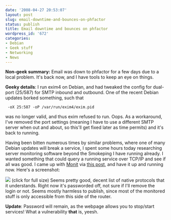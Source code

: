 ```yaml
---
date: '2008-04-27 20:53:07'
layout: post
slug: email-downtime-and-bounces-on-phfactor
status: publish
title: Email downtime and bounces on phfactor
wordpress_id: '672'
categories:
- Debian
- Geek stuff
- Networking
- News
---
```


**Non-geek summary:** Email was down to phfactor for a few days due to a local problem. It's back now, and I have tools to keep an eye on things.

**Geeky details**: I run exim4 on Debian, and had tweaked the config for dual-port (25/587) for SMTP inbound and outbound. One of the recent Debian updates borked something, such that

    
     -oX 25:587 -oP /var/run/exim4/exim.pid


was no longer valid, and thus exim refused to run. Oops. As a workaround, I've removed the port settings (meaning I have to use a different SMTP server when out and about, so this'll get fixed later as time permits) and it's back to running.

Having been bitten numerous times by similar problems, where one of many Debian updates will break a service, I spent some hours today researching server monitoring software beyond the Smokeping I have running already. I wanted something that could query a running service over TCP/IP and see if all was good. I came up with [Monit](http://www.tildeslash.com/monit/index.php) via [this post](http://www.ubuntugeek.com/monitoring-ubuntu-services-using-monit.html), and have it up and running now. Here's a screenshot:

[![](http://fnord.phfactor.net/wp-content/uploads/2008/04/monit-ss-450x528.jpg)](http://fnord.phfactor.net/wp-content/uploads/2008/04/monit-ss.jpg)
(click for full size)
Seems pretty good, decent list of native protocols that it understands. Right now it's passworded off, not sure if I'll remove the login or not. Seems mostly harmless to publish, since most of the monitored stuff is only accessible from this side of the router.

**Update**: Password will remain, as the webpage allows you to stop/start services! What a vulnerability **that** is, yeesh.
